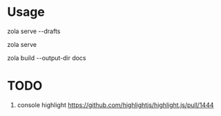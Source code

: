 # Usage

zola serve --drafts

zola serve

zola build --output-dir docs


# TODO
1. console highlight https://github.com/highlightjs/highlight.js/pull/1444